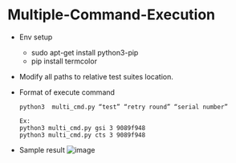 # Multiple-Command-Execution

- Env setup
  - sudo apt-get install python3-pip
  - pip install termcolor

- Modify all paths to relative test suites location.

- Format of execute command

  ```python3  multi_cmd.py “test” “retry round” “serial number”```
  ```
  Ex:
  python3 multi_cmd.py gsi 3 9089f948
  python3 multi_cmd.py cts 3 9089f948
  ```
- Sample result
![image](https://user-images.githubusercontent.com/99638331/208369341-c75de2cd-6a1f-4bf9-a0b9-f5c711a40fe8.png)
